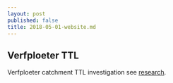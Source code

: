 ```yaml
---
layout: post
published: false
title: 2018-05-01-website.md
---
```

##  Verfploeter TTL

Verfploeter catchment TTL investigation see [research](https://github.com/joaoceron/verfploeter-ttl-investigation).